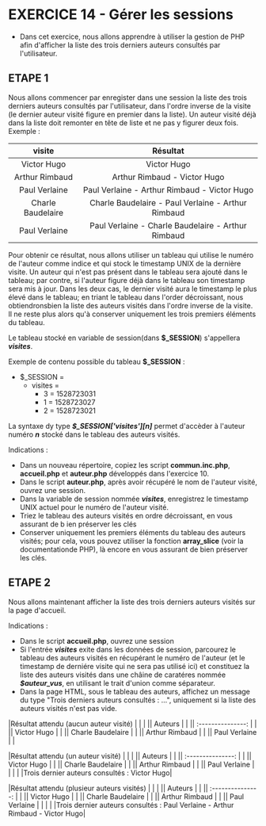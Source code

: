 #   EXERCICE 14 - Gérer les sessions  #

* Dans cet exercice, nous allons apprendre à utiliser la gestion de PHP afin d'afficher la liste des trois derniers auteurs consultés par l'utilisateur.

## ETAPE 1

Nous allons commencer par enregister dans une session la liste des trois derniers auteurs consultés par l'utilisateur, dans l'ordre inverse de la visite (le dernier auteur visité figure en premier dans la liste). Un auteur visité déjà dans la liste doit remonter en tête de liste et ne pas y figurer deux fois.
Exemple : 
    
|      visite       |                      Résultat                      |
| :---------------: | :------------------------------------------------: |
|    Victor Hugo    |                    Victor Hugo                     |
|  Arthur Rimbaud   |            Arthur Rimbaud - Victor Hugo            |
|   Paul Verlaine   |    Paul Verlaine - Arthur Rimbaud - Victor Hugo    |
| Charle Baudelaire | Charle Baudelaire - Paul Verlaine - Arthur Rimbaud |
|   Paul Verlaine   | Paul Verlaine - Charle Baudelaire - Arthur Rimbaud |

Pour obtenir ce résultat, nous allons utiliser un tableau qui utilise le numéro de l'auteur comme indice et qui stock le timestamp UNIX de la dernière visite. Un auteur qui n'est pas présent dans le tableau sera ajouté dans le tableau; par contre, si l'auteur figure déjà dans le tableau son timestamp sera mis à jour. Dans les deux cas, le dernier visité aura le timestamp le plus élevé dans le tableau; en triant le tableau dans l'order décroissant, nous obtiendronsbien la liste des auteurs visités dans l'ordre inverse de la visite. Il ne reste plus alors qu'à conserver uniquement les trois premiers éléments du tableau.

Le tableau stocké en variable de session(dans **$_SESSION**) s'appellera ***visites***.

Exemple de contenu possible du tableau **$_SESSION** : 
* $_SESSION =
  * visites =
    * 3 = 1528723031
    * 1 = 1528723027
    * 2 = 1528723021

La syntaxe dy type ***$_SESSION['visites'][n]*** permet d'accèder à l'auteur numéro ***n*** stocké dans le tableau des auteurs visités.

Indications : 
  - Dans un nouveau répertoire, copiez les script **commun.inc.php**, **accueil.php** et **auteur.php** développés dans l'exercice 10.
  - Dans le script **auteur.php**, après avoir récupéré le nom de l'auteur visité, ouvrez une session.
  - Dans la variable de session nommée ***visites***, enregistrez le timestamp UNIX actuel pour le numéro de l'auteur visité.
  - Triez le tableau des auteurs visités en ordre décroissant, en vous assurant de b ien préserver les clés
  - Conserver uniquement les premiers éléments du tableau des auteurs  visités; pour cela, vous pouvez utiliser la fonction **array_slice** (voir la documentationde PHP), là encore en vous assurant de bien préserver les clés. 

## ETAPE 2

Nous allons maintenant afficher la liste des trois derniers auteurs visités sur la page d'accueil.

Indications : 
  - Dans le script **accueil.php**, ouvrez une session
  - Si l'entrée ***visites*** exite dans les données de session, parcourez le tableau des auteurs visités en récupérant le numéro de l'auteur (et le timestamp de derniére visite qui ne sera pas utilisé ici) et constituez la liste des auteurs visités dans une châine de caratéres nommée ***$auteur_vus***, en utilisant le trait d'union comme séparateur. 
  - Dans la page HTML, sous le tableau des auteurs, affichez un message du type "Trois derniers auteurs consultés : ...", uniquement si la liste des auteurs visités n'est pas vide.

|Résultat attendu (aucun auteur visité)       |
|                                             |
||      Auteurs      |                        |
|| :---------------: |                        |
||    Victor Hugo    |                        |
|| Charle Baudelaire |                        |
||  Arthur Rimbaud   |                        |
||   Paul Verlaine   |                        |


|Résultat attendu (un auteur visité)          |
|                                             |
||      Auteurs      |                        |
|| :---------------: |                        |
||    Victor Hugo    |                        |
|| Charle Baudelaire |                        |
||  Arthur Rimbaud   |                        |
||   Paul Verlaine   |                        |
|                                             |
|Trois dernier auteurs consultés : Victor Hugo|

|Résultat attendu (plusieur auteurs visités)                                   |
|                                                                              |
||      Auteurs      |                                                         |
|| :---------------: |                                                         |
||    Victor Hugo    |                                                         |
|| Charle Baudelaire |                                                         |
||  Arthur Rimbaud   |                                                         |
||   Paul Verlaine   |                                                         |
|                                                                              |
|Trois dernier auteurs consultés : Paul Verlaine - Arthur Rimbaud - Victor Hugo|